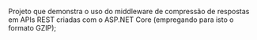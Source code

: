 Projeto que demonstra o uso do middleware de compressão de respostas em APIs REST criadas com o ASP.NET Core (empregando para isto o formato GZIP);